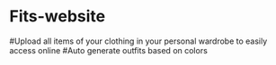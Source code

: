 # Fits-website
#Upload all items of your clothing in your personal wardrobe to easily access online
#Auto generate outfits based on colors 
